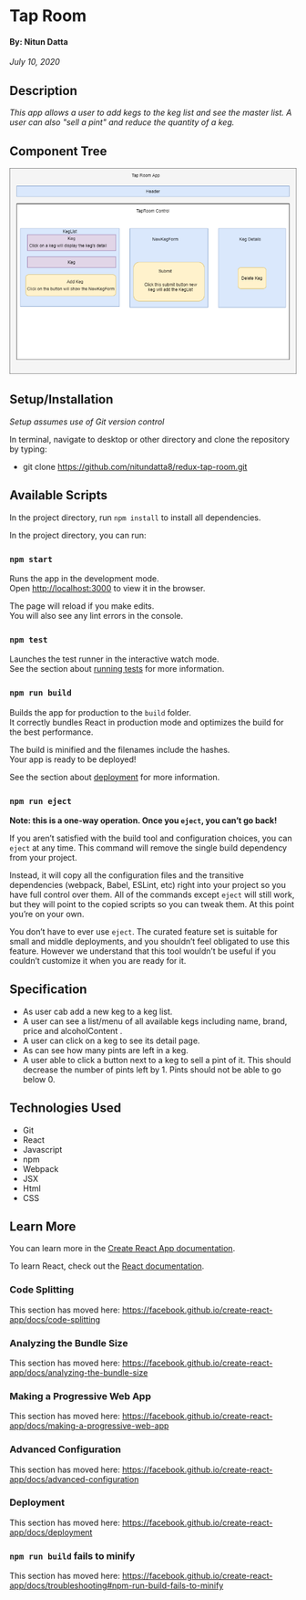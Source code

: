 # Tap Room 
#### By: Nitun Datta
_July 10, 2020_

## Description
_This app allows a user to add kegs to the keg list and see the master list. A user can also "sell a pint" and reduce the quantity of a keg._

## Component Tree
![Diagram](./public/tapRoomRedux.png)

## Setup/Installation
_Setup assumes use of Git version control_

In terminal, navigate to desktop or other directory and clone the repository by typing:
  * git clone https://github.com/nitundatta8/redux-tap-room.git

## Available Scripts

In the project directory, run `npm install` to install all dependencies.

In the project directory, you can run:

### `npm start`

Runs the app in the development mode.<br />
Open [http://localhost:3000](http://localhost:3000) to view it in the browser.

The page will reload if you make edits.<br />
You will also see any lint errors in the console.

### `npm test`

Launches the test runner in the interactive watch mode.<br />
See the section about [running tests](https://facebook.github.io/create-react-app/docs/running-tests) for more information.

### `npm run build`

Builds the app for production to the `build` folder.<br />
It correctly bundles React in production mode and optimizes the build for the best performance.

The build is minified and the filenames include the hashes.<br />
Your app is ready to be deployed!

See the section about [deployment](https://facebook.github.io/create-react-app/docs/deployment) for more information.

### `npm run eject`

**Note: this is a one-way operation. Once you `eject`, you can’t go back!**

If you aren’t satisfied with the build tool and configuration choices, you can `eject` at any time. This command will remove the single build dependency from your project.

Instead, it will copy all the configuration files and the transitive dependencies (webpack, Babel, ESLint, etc) right into your project so you have full control over them. All of the commands except `eject` will still work, but they will point to the copied scripts so you can tweak them. At this point you’re on your own.

You don’t have to ever use `eject`. The curated feature set is suitable for small and middle deployments, and you shouldn’t feel obligated to use this feature. However we understand that this tool wouldn’t be useful if you couldn’t customize it when you are ready for it.

## Specification
   * As user cab add a new keg to a keg list.
   * A user can see a list/menu of all available kegs including name, brand, price and      alcoholContent .
   * A user can click on a keg to see its detail page.
   * As can see how many pints are left in a keg.
   * A user able to click a button next to a keg to sell a pint of it. This should decrease the number of pints left by 1. Pints should not be able to go below 0.

## Technologies Used
  * Git
  * React
  * Javascript
  * npm
  * Webpack
  * JSX
  * Html
  * CSS

## Learn More

You can learn more in the [Create React App documentation](https://facebook.github.io/create-react-app/docs/getting-started).

To learn React, check out the [React documentation](https://reactjs.org/).

### Code Splitting

This section has moved here: https://facebook.github.io/create-react-app/docs/code-splitting

### Analyzing the Bundle Size

This section has moved here: https://facebook.github.io/create-react-app/docs/analyzing-the-bundle-size

### Making a Progressive Web App

This section has moved here: https://facebook.github.io/create-react-app/docs/making-a-progressive-web-app

### Advanced Configuration

This section has moved here: https://facebook.github.io/create-react-app/docs/advanced-configuration

### Deployment

This section has moved here: https://facebook.github.io/create-react-app/docs/deployment

### `npm run build` fails to minify

This section has moved here: https://facebook.github.io/create-react-app/docs/troubleshooting#npm-run-build-fails-to-minify
